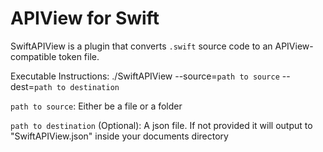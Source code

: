 # APIView for Swift

SwiftAPIView is a plugin that converts `.swift` source code to an APIView-compatible token file.

Executable Instructions:
./SwiftAPIView --source=`path to source` --dest=`path to destination`
  
  `path to source`: Either be a file or a folder
  
  `path to destination` (Optional): A json file. If not provided it will output to "SwiftAPIView.json" inside your documents directory 
